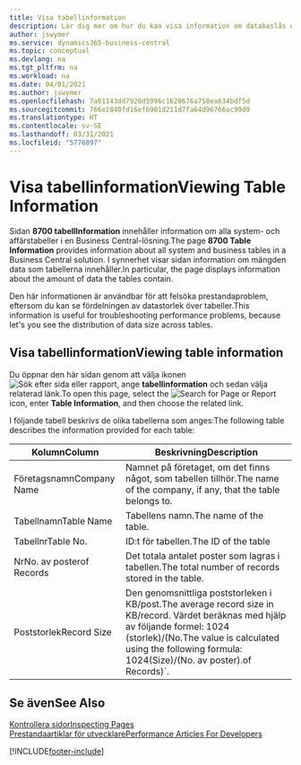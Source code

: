 ```yaml
---
title: Visa tabellinformation
description: Lär dig mer om hur du kan visa information om databaslås direkt från klientgränssnittet i Business Central.
author: jswymer
ms.service: dynamics365-business-central
ms.topic: conceptual
ms.devlang: na
ms.tgt_pltfrm: na
ms.workload: na
ms.date: 04/01/2021
ms.author: jswymer
ms.openlocfilehash: 7a01143dd7928d5996c1620676a758ea634bdf5d
ms.sourcegitcommit: 766e2840fd16efb901d211d7fa64d96766ac99d9
ms.translationtype: HT
ms.contentlocale: sv-SE
ms.lasthandoff: 03/31/2021
ms.locfileid: "5776897"
---
```

# <a name="viewing-table-information"></a><span data-ttu-id="f3850-103">Visa tabellinformation</span><span class="sxs-lookup"><span data-stu-id="f3850-103">Viewing Table Information</span></span>

<span data-ttu-id="f3850-104">Sidan **8700 tabellInformation** innehåller information om alla system- och affärstabeller i en Business Central-lösning.</span><span class="sxs-lookup"><span data-stu-id="f3850-104">The page **8700 Table Information** provides information about all system and business tables in a Business Central solution.</span></span> <span data-ttu-id="f3850-105">I synnerhet visar sidan information om mängden data som tabellerna innehåller.</span><span class="sxs-lookup"><span data-stu-id="f3850-105">In particular, the page displays information about the amount of data the tables contain.</span></span>

<span data-ttu-id="f3850-106">Den här informationen är användbar för att felsöka prestandaproblem, eftersom du kan se fördelningen av datastorlek över tabeller.</span><span class="sxs-lookup"><span data-stu-id="f3850-106">This information is useful for troubleshooting performance problems, because let's you see the distribution of data size across tables.</span></span>

## <a name="viewing-table-information"></a><span data-ttu-id="f3850-107">Visa tabellinformation</span><span class="sxs-lookup"><span data-stu-id="f3850-107">Viewing table information</span></span>

<span data-ttu-id="f3850-108">Du öppnar den här sidan genom att välja ikonen ![Sök efter sida eller rapport](media/ui-search/search_small.png "Ikonen Sök efter sida eller rapport"), ange **tabellinformation** och sedan välja relaterad länk.</span><span class="sxs-lookup"><span data-stu-id="f3850-108">To open this page, select the ![Search for Page or Report](media/ui-search/search_small.png "Search for Page or Report icon") icon, enter **Table Information**, and then choose the related link.</span></span>

<span data-ttu-id="f3850-109">I följande tabell beskrivs de olika tabellerna som anges:</span><span class="sxs-lookup"><span data-stu-id="f3850-109">The following table describes the information provided for each table:</span></span>

|<span data-ttu-id="f3850-110">Kolumn</span><span class="sxs-lookup"><span data-stu-id="f3850-110">Column</span></span>|<span data-ttu-id="f3850-111">Beskrivning</span><span class="sxs-lookup"><span data-stu-id="f3850-111">Description</span></span>|
|------|-----------|
|<span data-ttu-id="f3850-112">Företagsnamn</span><span class="sxs-lookup"><span data-stu-id="f3850-112">Company Name</span></span>|<span data-ttu-id="f3850-113">Namnet på företaget, om det finns något, som tabellen tillhör.</span><span class="sxs-lookup"><span data-stu-id="f3850-113">The name of the company, if any, that the table belongs to.</span></span>|
|<span data-ttu-id="f3850-114">Tabellnamn</span><span class="sxs-lookup"><span data-stu-id="f3850-114">Table Name</span></span>|<span data-ttu-id="f3850-115">Tabellens namn.</span><span class="sxs-lookup"><span data-stu-id="f3850-115">The name of the table.</span></span>|
|<span data-ttu-id="f3850-116">Tabellnr</span><span class="sxs-lookup"><span data-stu-id="f3850-116">Table No.</span></span>|<span data-ttu-id="f3850-117">ID:t för tabellen.</span><span class="sxs-lookup"><span data-stu-id="f3850-117">The ID of the table</span></span>|
|<span data-ttu-id="f3850-118">Nr</span><span class="sxs-lookup"><span data-stu-id="f3850-118">No.</span></span> <span data-ttu-id="f3850-119">av poster</span><span class="sxs-lookup"><span data-stu-id="f3850-119">of Records</span></span>|<span data-ttu-id="f3850-120">Det totala antalet poster som lagras i tabellen.</span><span class="sxs-lookup"><span data-stu-id="f3850-120">The total number of records stored in the table.</span></span>|
|<span data-ttu-id="f3850-121">Poststorlek</span><span class="sxs-lookup"><span data-stu-id="f3850-121">Record Size</span></span>|<span data-ttu-id="f3850-122">Den genomsnittliga poststorleken i KB/post.</span><span class="sxs-lookup"><span data-stu-id="f3850-122">The average record size in KB/record.</span></span> <span data-ttu-id="f3850-123">Värdet beräknas med hjälp av följande formel: 1024 (storlek)/(No.</span><span class="sxs-lookup"><span data-stu-id="f3850-123">The value is calculated using the following formula: 1024(Size)/(No.</span></span> <span data-ttu-id="f3850-124">av poster).</span><span class="sxs-lookup"><span data-stu-id="f3850-124">of Records)\`.</span></span> |

## <a name="see-also"></a><span data-ttu-id="f3850-125">Se även</span><span class="sxs-lookup"><span data-stu-id="f3850-125">See Also</span></span>

[<span data-ttu-id="f3850-126">Kontrollera sidor</span><span class="sxs-lookup"><span data-stu-id="f3850-126">Inspecting Pages</span></span>](across-inspect-page.md)  
[<span data-ttu-id="f3850-127">Prestandaartiklar för utvecklare</span><span class="sxs-lookup"><span data-stu-id="f3850-127">Performance Articles For Developers</span></span>](/dynamics365/business-central/dev-itpro/performance/performance-developer)  


[!INCLUDE[footer-include](includes/footer-banner.md)]